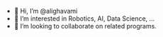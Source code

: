 - 👋 Hi, I’m @alighavami
- 👀 I’m interested in Robotics, AI, Data Science, ...
- 💞️ I’m looking to collaborate on related programs.

<!---
alighavami/alighavami is a ✨ special ✨ repository because its `README.md` (this file) appears on your GitHub profile.
You can click the Preview link to take a look at your changes.
--->
